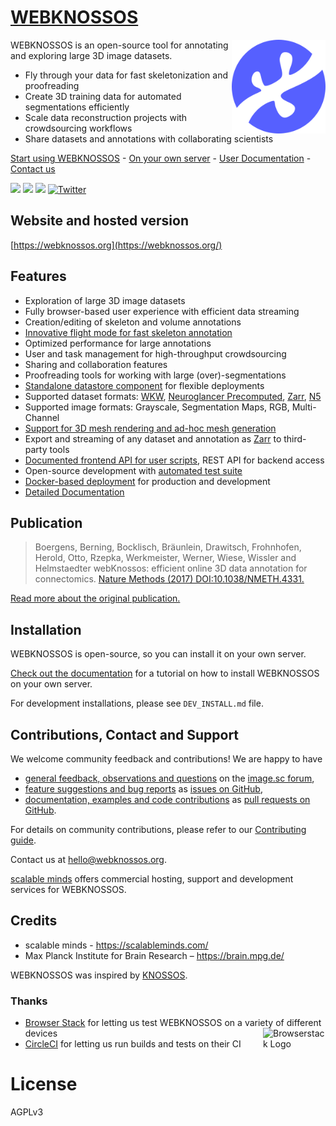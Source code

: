 # [WEBKNOSSOS](https://webknossos.org/)
<img align="right" src="https://raw.githubusercontent.com/scalableminds/webknossos/master/public/images/logo-icon-only.svg" alt="WEBKNOSSOS Logo" width="150" />
WEBKNOSSOS is an open-source tool for annotating and exploring large 3D image datasets.

* Fly through your data for fast skeletonization and proofreading
* Create 3D training data for automated segmentations efficiently
* Scale data reconstruction projects with crowdsourcing workflows
* Share datasets and annotations with collaborating scientists

[Start using WEBKNOSSOS](https://webknossos.org) - [On your own server](https://docs.webknossos.org/webknossos/installation.html) - [User Documentation](https://docs.webknossos.org) - [Contact us](mailto:hello@webknossos.org)

[![](https://img.shields.io/circleci/project/github/scalableminds/webknossos/master.svg?logo=circleci)](https://circleci.com/gh/scalableminds/webknossos)
[![](https://img.shields.io/github/release/scalableminds/webknossos.svg)](https://github.com/scalableminds/webknossos/releases/latest)
[![](https://img.shields.io/github/license/scalableminds/webknossos.svg?colorB=success)](https://github.com/scalableminds/webknossos/blob/master/LICENSE)
[![Twitter](https://img.shields.io/twitter/url/http/webknossos.svg?style=social)](https://twitter.com/webknossos)

## Website and hosted version
[https://webknossos.org](https://webknossos.org/)

## Features
* Exploration of large 3D image datasets
* Fully browser-based user experience with efficient data streaming
* Creation/editing of skeleton and volume annotations
* [Innovative flight mode for fast skeleton annotation](https://www.nature.com/articles/nmeth.4331)
* Optimized performance for large annotations
* User and task management for high-throughput crowdsourcing
* Sharing and collaboration features
* Proofreading tools for working with large (over)-segmentations
* [Standalone datastore component](https://github.com/scalableminds/webknossos/tree/master/webknossos-datastore) for flexible deployments
* Supported dataset formats: [WKW](https://github.com/scalableminds/webknossos-wrap), [Neuroglancer Precomputed](https://github.com/google/neuroglancer/tree/master/src/datasource/precomputed), [Zarr](https://zarr.dev), [N5](https://github.com/saalfeldlab/n5)
* Supported image formats: Grayscale, Segmentation Maps, RGB, Multi-Channel
* [Support for 3D mesh rendering and ad-hoc mesh generation](https://docs.webknossos.org/webknossos/mesh_visualization.html)
* Export and streaming of any dataset and annotation as [Zarr](https://zarr.dev) to third-party tools
* [Documented frontend API for user scripts](https://webknossos.org/assets/docs/frontend-api/index.html), REST API for backend access
* Open-source development with [automated test suite](https://circleci.com/gh/scalableminds/webknossos)
* [Docker-based deployment](https://hub.docker.com/r/scalableminds/webknossos/) for production and development
* [Detailed Documentation](https://docs.webknossos.org)

## Publication
> Boergens, Berning, Bocklisch, Bräunlein, Drawitsch, Frohnhofen, Herold, Otto, Rzepka, Werkmeister, Werner, Wiese, Wissler and Helmstaedter
> webKnossos: efficient online 3D data annotation for connectomics.
> [Nature Methods (2017) DOI:10.1038/NMETH.4331.](https://www.nature.com/articles/nmeth.4331)

[Read more about the original publication.](https://publication.webknossos.org)

## Installation
WEBKNOSSOS is open-source, so you can install it on your own server.

[Check out the documentation](https://docs.webknossos.org/webknossos/open_source/installation.html) for a tutorial on how to install WEBKNOSSOS on your own server.

For development installations, please see `DEV_INSTALL.md` file.

## Contributions, Contact and Support
We welcome community feedback and contributions! We are happy to have

* [general feedback, observations and questions](#feedback-observations-and-questions) on the [image.sc forum](https://forum.image.sc/tag/webknossos),
* [feature suggestions and bug reports](#issues-feature-suggestions-and-bug-reports) as [issues on GitHub](https://github.com/scalableminds/webknossos/issues/new),
* [documentation, examples and code contributions](#pull-requests-docs-and-code-contributions) as [pull requests on GitHub](https://github.com/scalableminds/webknossos/compare).

For details on community contributions, please refer to our [Contributing guide](./Contributing_Guide.md).

Contact us at [hello@webknossos.org](mailto:hello@webknossos.org).

[scalable minds](https://scalableminds.com) offers commercial hosting, support and development services for WEBKNOSSOS.


## Credits
* scalable minds - https://scalableminds.com/
* Max Planck Institute for Brain Research – https://brain.mpg.de/

WEBKNOSSOS was inspired by [KNOSSOS](https://knossos.app).

### Thanks
* [Browser Stack](https://www.browserstack.com/) for letting us test WEBKNOSSOS on a variety of different devices
  <a href="https://www.browserstack.com/"><img src="https://avatars.githubusercontent.com/u/1119453?s=200&v=4" width=100 alt="Browserstack Logo" align="right"></a>
* [CircleCI](https://circleci.com/gh/scalableminds/webknossos) for letting us run builds and tests on their CI

# License
AGPLv3

